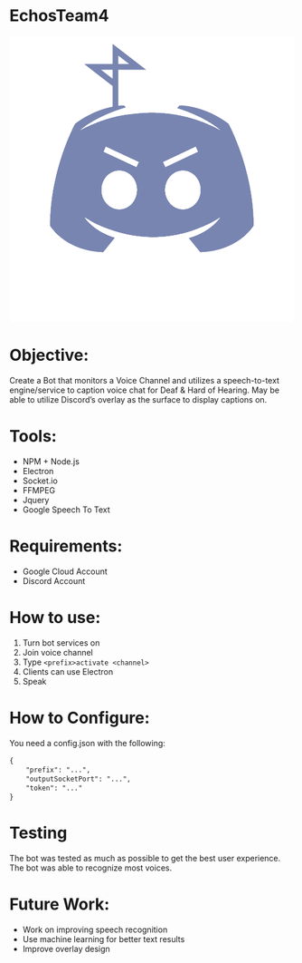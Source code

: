 # EchosTeam4
[![EchosTeam4](Echos.png)](https://github.com/joshuakristanto/EchosTeam4/)

# Objective:
Create a Bot that monitors a Voice Channel and utilizes
a speech-to-text engine/service to caption voice chat
for Deaf & Hard of Hearing. May be able to utilize
Discord’s overlay as the surface to display captions on.

# Tools:
* NPM + Node.js
* Electron
* Socket.io
* FFMPEG
* Jquery
* Google Speech To Text

# Requirements:
* Google Cloud Account
* Discord Account

# How to use:
1. Turn bot services on
2. Join voice channel
3. Type ``<prefix>activate <channel>``
4. Clients can use Electron
5. Speak

# How to Configure:
You need a config.json with the following:
```
{
    "prefix": "...",
    "outputSocketPort": "...",
    "token": "..."
}
```

# Testing
The bot was tested as much as possible to get the best user experience.
The bot was able to recognize most voices.

# Future Work:
* Work on improving speech recognition
* Use machine learning for better text results
* Improve overlay design